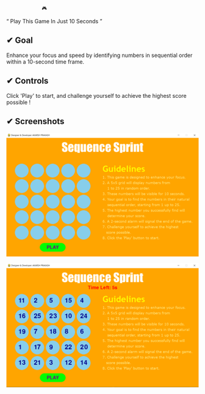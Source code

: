                  🎮 
“ Play This Game In Just 10 Seconds ”

## ✔ Goal 
Enhance your focus and speed by identifying numbers in sequential order within a 10-second time frame. 

## ✔ Controls
Click 'Play' to start, and challenge yourself to achieve the highest score possible !

## ✔ Screenshots

![Title_Screen](https://raw.githubusercontent.com/akarsh72/Sequence-Sprint/main/Screeenshot/start_screen.PNG)

![Play_Screen](https://raw.githubusercontent.com/akarsh72/Sequence-Sprint/main/Screeenshot/play_screen.PNG)
